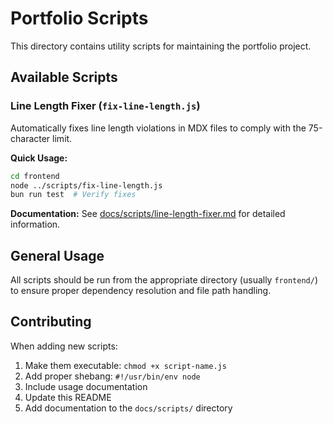 # Portfolio Scripts

This directory contains utility scripts for maintaining the portfolio project.

## Available Scripts

### Line Length Fixer (`fix-line-length.js`)

Automatically fixes line length violations in MDX files to comply with the 75-character limit.

**Quick Usage:**
```bash
cd frontend
node ../scripts/fix-line-length.js
bun run test  # Verify fixes
```

**Documentation:** See [docs/scripts/line-length-fixer.md](../docs/scripts/line-length-fixer.md) for detailed information.

## General Usage

All scripts should be run from the appropriate directory (usually `frontend/`) to ensure proper dependency resolution and file path handling.

## Contributing

When adding new scripts:

1. Make them executable: `chmod +x script-name.js`
2. Add proper shebang: `#!/usr/bin/env node`
3. Include usage documentation
4. Update this README
5. Add documentation to the `docs/scripts/` directory
